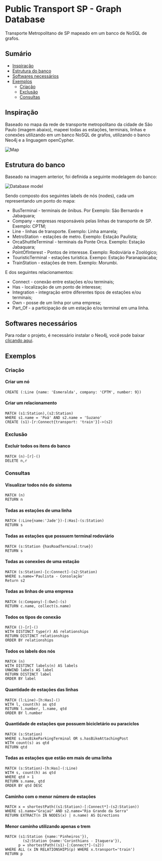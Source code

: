 # Public Transport SP - Graph Database

Transporte Metropolitano de SP mapeado em um banco de NoSQL de grafos.

## Sumário

* [Inspiração](#Inspiracao)
* [Estrutura do banco](#Estrutura-do-banco)
* [Softwares necessários](#Softwares-necessários)
* [Exemplos](#Exemplos)
  * [Criação](#Criação)
  * [Exclusão](#Exclusão)
  * [Consultas](#Consultas)

## Inspiração

Baseado no mapa da rede de transporte metropolitano da cidade de São Paulo (imagem abaixo), mapeei todas as estações, terminais, linhas e conexões utilizando em um banco NoSQL de grafos, utilizando o banco Neo4j e a linguagem openCypher.

![Map](img/map.png?raw=true "Map")

## Estrutura do banco

Baseado na imagem anterior, foi definida a seguinte modelagem do banco:

![Database model](img/TransportSP.png?raw=true "Database model")

Sendo composto dos seguintes labels de nós (nodes), cada um representando um ponto do mapa:
- BusTerminal - terminais de ônibus. Por Exemplo: São Bernardo e Jabaquara;
- Company - empresas responsáveis pelas linhas de transporte de SP. Exemplo: CPTM;
- Line - linhas de transporte. Exemplo: Linha amarela;
- MetroStation - estações de metro. Exemplo: Estação Paulista;
- OrcaShuttleTerminal - terminais da Ponte Orca. Exemplo: Estação Jabaquara;
- PointOfInterest - Pontos de interesse. Exemplo: Rodoviária e Zoológico;
- TouristicTerminal - estações turística. Exempo: Estação Paranapiacaba;
- TrainStation - estações de trem. Exemplo: Morumbi.

E dos seguintes relacionamentos:
- Connect - conexão entre estações e/ou terminais;
- Has - localização de um ponto de interesse;
- Integration - integração entre diferentes tipos de estações e/ou terminais;
- Own - posse de um linha por uma empresa;
- Part_Of - a participação de um estação e/ou terminal em uma linha.

## Softwares necessários

Para rodar o projeto, é necessário instalar o Neo4j, você pode baixar [clicando aqui](https://neo4j.com/download/?ref=hro).

## Exemplos

### Criação

#### Criar um nó

```
CREATE (:Line {name: 'Esmeralda', company: 'CPTM', number: 9})
```

#### Criar um relacionamento

```
MATCH (s1:Station),(s2:Station)
WHERE s1.name = 'Poá' AND s2.name = 'Suzano'
CREATE (s1)-[r:Connect{transport: 'train'}]->(s2)
```

### Exclusão

#### Excluir todos os itens do banco

```
MATCH (n)-[r]-()
DELETE n,r
```

### Consultas

#### Visualizar todos nós do sistema

```
MATCH (n)
RETURN n
```

#### Todas as estações de uma linha

```
MATCH (:Line{name:'Jade'})-[:Has]-(s:Station)
RETURN s
```

#### Todas as estações que possuem terminal rodoviário

```
MATCH (s:Station {hasRoadTerminal:true})
RETURN s
```

#### Todas as conexões de uma estação

```
MATCH (s:Station)-[c:Connect]-(s2:Station)
WHERE s.name='Paulista - Consolação'
Return s2
```

#### Todas as linhas de uma empresa

```
MATCH (c:Company)-[:Own]-(s)
RETURN c.name, collect(s.name)
```

#### Todos os tipos de conexão

```
MATCH ()-[r]-()
WITH DISTINCT type(r) AS relationships
RETURN DISTINCT relationships
ORDER BY relationships
```

#### Todos os labels dos nós

```
MATCH (n)
WITH DISTINCT labels(n) AS labels
UNWIND labels AS label
RETURN DISTINCT label
ORDER BY label
```

#### Quantidade de estações das linhas

```
MATCH (l:Line)-[h:Has]-()
WITH l, count(h) as qtd
RETURN l.number, l.name, qtd
ORDER BY l.number
```

#### Quantidade de estações que possuem bicicletário ou paraciclos

```
MATCH (s:Station)
WHERE s.hasBikeParkingTerminal OR s.hasBikeAttachingPost
WITH count(s) as qtd
RETURN qtd
```

#### Todas as estações que estão em mais de uma linha

```
MATCH (s:Station)-[h:Has]-(:Line)
WITH s, count(h) as qtd
WHERE qtd > 1
RETURN s.name, qtd
ORDER BY qtd DESC
```

#### Caminho com o menor número de estações

```
MATCH x = shortestPath((s1:Station)-[:Connect*]-(s2:Station))
WHERE s1.name="Grajaú" AND s2.name="Rio Grande da Serra"
RETURN EXTRACT(n IN NODES(x) | n.name) AS Directions
```

#### Menor caminho utilizando apenas o trem

```
MATCH (s1:Station {name:'Pinheiros'}),
	    (s2:Station {name:'Corinthians - Itaquera'}),
      p = shortestPath((s1)-[:Connect*]-(s2))
WHERE ALL (x IN RELATIONSHIPS(p) WHERE x.transport='train')
RETURN p
```
